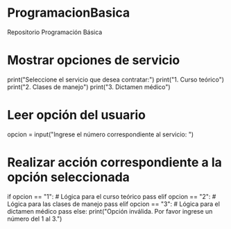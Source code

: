 # ProgramacionBasica
Repositorio Programación Básica


####




# Mostrar opciones de servicio
print("Seleccione el servicio que desea contratar:")
print("1. Curso teórico")
print("2. Clases de manejo")
print("3. Dictamen médico")

# Leer opción del usuario
opcion = input("Ingrese el número correspondiente al servicio: ")

# Realizar acción correspondiente a la opción seleccionada
if opcion == "1":
    # Lógica para el curso teórico
    pass
elif opcion == "2":
    # Lógica para las clases de manejo
    pass
elif opcion == "3":
    # Lógica para el dictamen médico
    pass
else:
    print("Opción inválida. Por favor ingrese un número del 1 al 3.")
